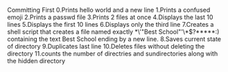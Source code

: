Committing First
0.Prints hello world and a new line
1.Prints a confused emoji
2.Prints a passwd file
3.Prints 2 files at once
4.Displays the last 10 lines
5.Displays the first 10 lines
6.Displays only the third line
7.Creates a shell script that creates a file named exactly \*\\'"Best School"\'\\*$\?\*\*\*\*\*:) containing the text Best School ending by a new line.
8.Saves current state of directory
9.Duplicates last line
10.Deletes files without deleting the directory
11.counts the number of directries and sundirectories along with the hidden directory
